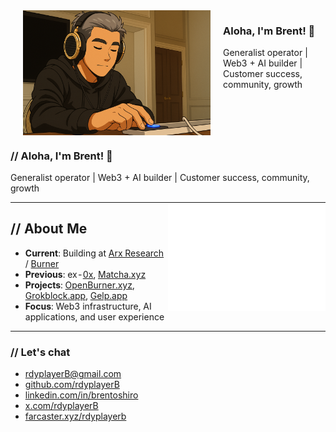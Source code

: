 <img src="rdyplayerB.png" width="300" alt="rdyplayerB" align="left" hspace="20">
<clear all>

<h3>Aloha, I'm Brent! 🤙</h3>
<p>Generalist operator | Web3 + AI builder | Customer success, community, growth</p>

<div style="clear: both;"></div>

### // Aloha, I'm Brent! 🤙
Generalist operator | Web3 + AI builder | Customer success, community, growth

<table style="border: 0; border-collapse: collapse; width: 100%; border-spacing: 0;">
<tr style="border: 0;">
<td style="border: 0; padding: 0; width: 50%; vertical-align: top;">

## // About Me

- **Current**: Building at [Arx Research](https://arxresearch.com) / [Burner](https://burner.pro)
- **Previous**: ex-[0x](https://0x.org), [Matcha.xyz](https://matcha.xyz)
- **Projects**: [OpenBurner.xyz](https://openburner.xyz), [Grokblock.app](https://grokblock.app), [Gelp.app](https://gelp.app)
- **Focus**: Web3 infrastructure, AI applications, and user experience

</td>
<td style="border: 0; padding: 0; width: 50%; vertical-align: top;">

<img src="https://raw.githubusercontent.com/rdyplayerB/rdyplayerB/main/metrics.plugin.isocalendar.svg" alt="Isometric Commit Calendar" width="100%">

</td>
</tr>
</table>

### // Let's chat
- [rdyplayerB@gmail.com](mailto:rdyplayerB@gmail.com)
- [github.com/rdyplayerB](https://github.com/rdyplayerB)
- [linkedin.com/in/brentoshiro](https://linkedin.com/in/brentoshiro)
- [x.com/rdyplayerB](https://x.com/rdyplayerB)
- [farcaster.xyz/rdyplayerb](https://farcaster.xyz/rdyplayerb)
